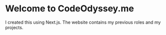 # Welcome to CodeOdyssey.me


I created this using Next.js. The website contains my previous roles and my projects.
